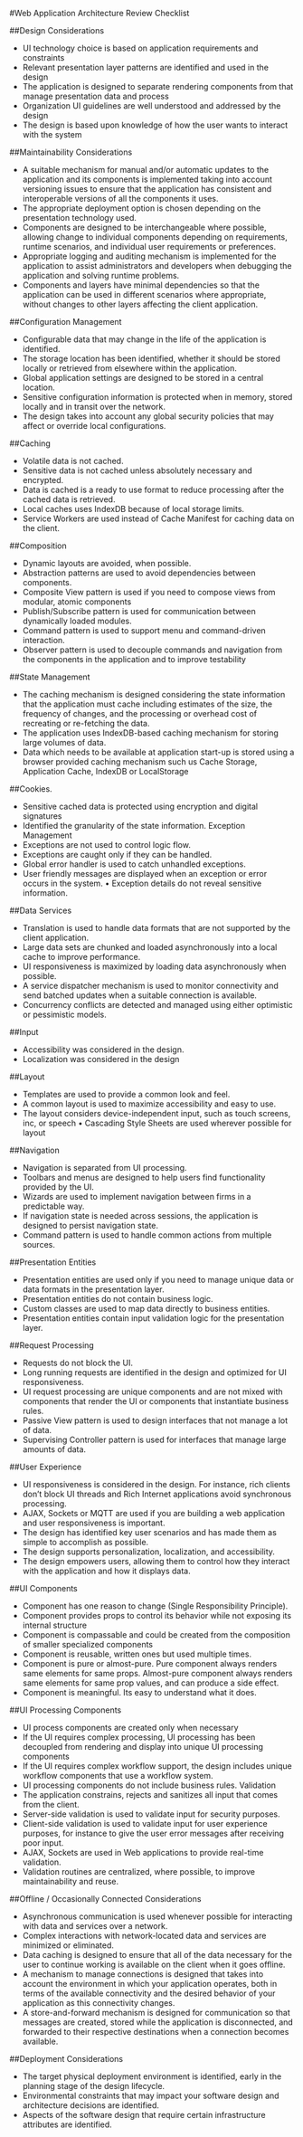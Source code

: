 #Web Application Architecture Review Checklist

##Design Considerations
* UI technology choice is based on application requirements and constraints
* Relevant presentation layer patterns are identified and used in the design
* The application is designed to separate rendering components from that manage presentation data and process
* Organization UI guidelines are well understood and addressed by the design
* The design is based upon knowledge of how the user wants to interact with the system

##Maintainability Considerations
* A suitable mechanism for manual and/or automatic updates to the application and its components is implemented taking into account versioning issues to ensure that the application has consistent and interoperable versions of all the components it uses.
* The appropriate deployment option is chosen depending on the presentation technology used.
* Components are designed to be interchangeable where possible, allowing change to individual components depending on requirements, runtime scenarios, and individual user requirements or preferences.
* Appropriate logging and auditing mechanism is implemented for the application to assist administrators and developers when debugging the application and solving runtime problems.
* Components and layers have minimal dependencies so that the application can be used in different scenarios where appropriate, without changes to other layers affecting the client application.

##Configuration Management
* Configurable data that may change in the life of the application is identified.
* The storage location has been identified, whether it should be stored locally or retrieved from elsewhere within the application.
* Global application settings are designed to be stored in a central location.
* Sensitive configuration information is protected when in memory, stored locally and in transit over the network.
* The design takes into account any global security policies that may affect or override local configurations.

##Caching
* Volatile data is not cached.
* Sensitive data is not cached unless absolutely necessary and encrypted.
* Data is cached is a ready to use format to reduce processing after the cached data is retrieved.
* Local caches uses IndexDB because of local storage limits.
* Service Workers are used instead of Cache Manifest for caching data on the client.

##Composition
* Dynamic layouts are avoided, when possible.
* Abstraction patterns are used to avoid dependencies between components.
* Composite View pattern is used if you need to compose views from modular, atomic components
* Publish/Subscribe pattern is used for communication between dynamically loaded modules.
* Command pattern is used to support menu and command-driven interaction.
* Observer pattern is used to decouple commands and navigation from the components in the application and to improve testability

##State Management
* The caching mechanism is designed considering the state information that the application must cache including estimates of the size, the frequency of changes, and the processing or overhead cost of recreating or re-fetching the data.
* The application uses IndexDB-based caching mechanism for storing large volumes of data.
* Data which needs to be available at application start-up is stored using a browser provided caching mechanism such us Cache Storage, Application Cache, IndexDB or LocalStorage

##Cookies.
* Sensitive cached data is protected using encryption and digital signatures
* Identified the granularity of the state information.
Exception Management
* Exceptions are not used to control logic flow.
* Exceptions are caught only if they can be handled.
* Global error handler is used to catch unhandled exceptions.
* User friendly messages are displayed when an exception or error occurs in the system. • Exception details do not reveal sensitive information.

##Data Services
* Translation is used to handle data formats that are not supported by the client application.
* Large data sets are chunked and loaded asynchronously into a local cache to improve performance.
* UI responsiveness is maximized by loading data asynchronously when possible.
* A service dispatcher mechanism is used to monitor connectivity and send batched updates when a suitable connection is available.
* Concurrency conflicts are detected and managed using either optimistic or pessimistic models.

##Input
* Accessibility was considered in the design.
* Localization was considered in the design

##Layout
* Templates are used to provide a common look and feel.
* A common layout is used to maximize accessibility and easy to use.
* The layout considers device-independent input, such as touch screens, inc, or speech • Cascading Style Sheets are used wherever possible for layout

##Navigation
* Navigation is separated from UI processing.
* Toolbars and menus are designed to help users find functionality provided by the UI.
* Wizards are used to implement navigation between firms in a predictable way.
* If navigation state is needed across sessions, the application is designed to persist navigation state.
* Command pattern is used to handle common actions from multiple sources.

##Presentation Entities
* Presentation entities are used only if you need to manage unique data or data formats in the presentation layer.
* Presentation entities do not contain business logic.
* Custom classes are used to map data directly to business entities.
* Presentation entities contain input validation logic for the presentation layer.

##Request Processing
* Requests do not block the UI.
* Long running requests are identified in the design and optimized for UI responsiveness.
* UI request processing are unique components and are not mixed with components that
render the UI or components that instantiate business rules.
* Passive View pattern is used to design interfaces that not manage a lot of data.
* Supervising Controller pattern is used for interfaces that manage large amounts of data.

##User Experience
* UI responsiveness is considered in the design. For instance, rich clients don’t block UI threads and Rich Internet applications avoid synchronous processing.
* AJAX, Sockets or MQTT are used if you are building a web application and user responsiveness is important.
* The design has identified key user scenarios and has made them as simple to accomplish as possible.
* The design supports personalization, localization, and accessibility.
* The design empowers users, allowing them to control how they interact with the application and how it displays data.

##UI Components
* Component has one reason to change (Single Responsibility Principle).
* Component provides props to control its behavior while not exposing its internal structure
* Component is compassable and could be created from the composition of smaller specialized components
* Component is reusable, written ones but used multiple times.
* Component is pure or almost-pure. Pure component always renders same elements for same props. Almost-pure component always renders same elements for same prop values, and can produce a side effect.
* Component is meaningful. Its easy to understand what it does.

##UI Processing Components
* UI process components are created only when necessary
* If the UI requires complex processing, UI processing has been decoupled from rendering and display into unique UI processing components
* If the UI requires complex workflow support, the design includes unique workflow components that use a workflow system.
* UI processing components do not include business rules.
Validation
* The application constrains, rejects and sanitizes all input that comes from the client.
* Server-side validation is used to validate input for security purposes.
* Client-side validation is used to validate input for user experience purposes, for instance to give the user error messages after receiving poor input.
* AJAX, Sockets are used in Web applications to provide real-time validation.
* Validation routines are centralized, where possible, to improve maintainability and reuse. 

##Offline / Occasionally Connected Considerations
* Asynchronous communication is used whenever possible for interacting with data and services over a network.
* Complex interactions with network-located data and services are minimized or eliminated.
* Data caching is designed to ensure that all of the data necessary for the user to continue working is available on the client when it goes offline.
* A mechanism to manage connections is designed that takes into account the environment in which your application operates, both in terms of the available connectivity and the desired behavior of your application as this connectivity changes.
* A store-and-forward mechanism is designed for communication so that messages are created, stored while the application is disconnected, and forwarded to their respective destinations when a connection becomes available.

##Deployment Considerations
* The target physical deployment environment is identified, early in the planning stage of the design lifecycle.
* Environmental constraints that may impact your software design and architecture decisions are identified.
* Aspects of the software design that require certain infrastructure attributes are identified.